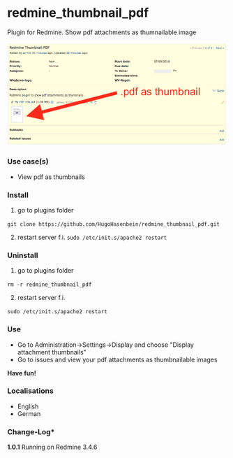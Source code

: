 # redmine_thumbnail_pdf

Plugin for Redmine. Show pdf attachments as thumnailable image

![PNG that represents a quick overview](/doc/Overview.png)

### Use case(s)

* View pdf as thumbnails

### Install

1. go to plugins folder

`git clone https://github.com/HugoHasenbein/redmine_thumbnail_pdf.git`

2. restart server f.i.  `sudo /etc/init.s/apache2 restart`

### Uninstall

1. go to plugins folder

`rm -r redmine_thumbnail_pdf`

2. restart server f.i. 

`sudo /etc/init.s/apache2 restart`

### Use

* Go to Administration->Settings->Display and choose "Display attachment thumbnails"
* Go to issues and view your pdf attachments as thumbnailable images

**Have fun!**

### Localisations

* English
* German

### Change-Log* 

**1.0.1** Running on Redmine 3.4.6
